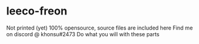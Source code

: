 # leeco-freon
Not printed (yet)
100% opensource, source files are included here
Find me on discord @ khonsu#2473
Do what you will with these parts
